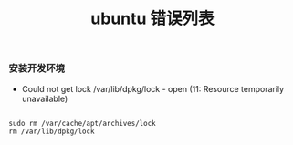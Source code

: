 ﻿---
layout: post
category: Unix
title: ubuntu 错误列表
---

### 安装开发环境

* Could not get lock /var/lib/dpkg/lock - open (11: Resource temporarily unavailable)

```

sudo rm /var/cache/apt/archives/lock
rm /var/lib/dpkg/lock


```





